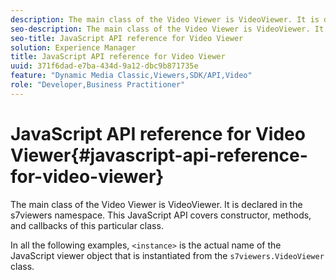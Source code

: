 ```yaml
---
description: The main class of the Video Viewer is VideoViewer. It is declared in the s7viewers namespace. This JavaScript API covers constructor, methods, and callbacks of this particular class.
seo-description: The main class of the Video Viewer is VideoViewer. It is declared in the s7viewers namespace. This JavaScript API covers constructor, methods, and callbacks of this particular class.
seo-title: JavaScript API reference for Video Viewer
solution: Experience Manager
title: JavaScript API reference for Video Viewer
uuid: 371f6dad-e7ba-434d-9a12-dbc9b871735e
feature: "Dynamic Media Classic,Viewers,SDK/API,Video"
role: "Developer,Business Practitioner"
---
```


# JavaScript API reference for Video Viewer{#javascript-api-reference-for-video-viewer}

The main class of the Video Viewer is VideoViewer. It is declared in the s7viewers namespace. This JavaScript API covers constructor, methods, and callbacks of this particular class.

In all the following examples, `<instance>` is the actual name of the JavaScript viewer object that is instantiated from the `s7viewers.VideoViewer` class. 
